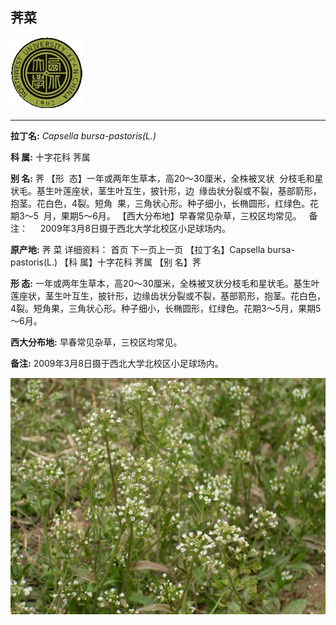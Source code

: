 ## 荠菜

![西北大学校园网络植物志](JPG/nwu.gif)

---

**拉丁名:**  _Capsella bursa-pastoris(L.)_

**科 属:** 十字花科 荠属

**别 名:** 荠
【形  态】一年或两年生草本，高20～30厘米，全株被叉状
 分枝毛和星状毛。基生叶莲座状，茎生叶互生，披针形，边
 缘齿状分裂或不裂，基部箭形，抱茎。花白色，4裂。短角
 果，三角状心形。种子细小，长椭圆形，红绿色。花期3～5
 月，果期5～6月。
【西大分布地】早春常见杂草，三校区均常见。
  
备注：
    2009年3月8日摄于西北大学北校区小足球场内。

**原产地:** 荠 菜
详细资料： 首页 下一页上一页
【拉丁名】Capsella bursa-pastoris(L.)
【科 属】十字花科 荠属
【别 名】荠

**形  态:** 一年或两年生草本，高20～30厘米，全株被叉状分枝毛和星状毛。基生叶莲座状，茎生叶互生，披针形，边缘齿状分裂或不裂，基部箭形，抱茎。花白色，4裂。短角果，三角状心形。种子细小，长椭圆形，红绿色。花期3～5月，果期5～6月。

**西大分布地:** 早春常见杂草，三校区均常见。 

**备注:** 2009年3月8日摄于西北大学北校区小足球场内。

![荠菜](JPG/荠菜.JPG) 

